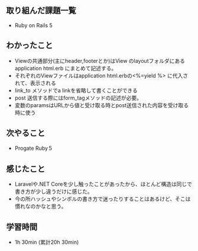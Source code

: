 ## 取り組んだ課題一覧

- Ruby on Rails 5


## わかったこと

- Viewの共通部分(主にheader,footerとか)はView のlayoutフォルダにあるapplication html.erb にまとめて記述する。
- それぞれのViewファイルはapplication html.erbの<%=yield %> に代入されて、表示される
- link_to メソッドでa linkを省略して書くことができる
- post 送信する際にはform_tagメソッドの記述が必要。
- 変数のparamsはURLから値と受け取る時とpost送信された内容を受け取る時に使う


## 次やること
  	
- Progate  Ruby５

## 感じたこと
- Laravelや.NET Coreを少し触ったことがあったから、ほとんど構造は同じで書き方が少し違うだけに感じた。
- 今の所ハッシュやシンボルの書き方で迷ったりすることはあるけど、そこは慣れなのかなと思う。



## 学習時間 
- 1h 30min  (累計20h 30min)
